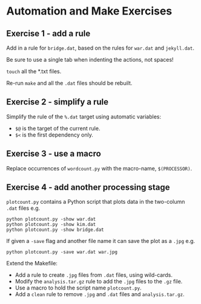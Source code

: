 Automation and Make Exercises
=============================

Exercise 1 - add a rule 
-----------------------

Add in a rule for `bridge.dat`, based on the rules for `war.dat` and
`jekyll.dat`.

Be sure to use a single tab when indenting the actions, not spaces!

`touch` all the *.txt files.

Re-run `make` and all the `.dat` files should be rebuilt.

Exercise 2 - simplify a rule 
----------------------------

Simplify the rule of the `%.dat` target using automatic variables:

* `$@` is the target of the current rule.
* `$<` is the first dependency only.

Exercise 3 - use a macro
------------------------

Replace occurrences of `wordcount.py` with the macro-name,
`$(PROCESSOR)`.

Exercise 4 - add another processing stage
-----------------------------------------

`plotcount.py` contains a Python script that plots data in the
two-column `.dat` files e.g.

    python plotcount.py -show war.dat
    python plotcount.py -show kim.dat
    python plotcount.py -show bridge.dat

If given a `-save` flag and another file name it can save the plot
as a `.jpg` e.g.

    python plotcount.py -save war.dat war.jpg

Extend the Makefile:

* Add a rule to create `.jpg` files from `.dat` files, using wild-cards.
* Modify the `analysis.tar.gz` rule to add the `.jpg` files to the `.gz` file.
* Use a macro to hold the script name `plotcount.py`.
* Add a `clean` rule to remove `.jpg` and `.dat` files  and `analysis.tar.gz`.
